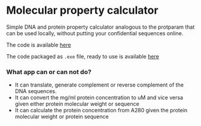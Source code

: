 <h1> Molecular property calculator </h1>
<p> Simple DNA and protein property calculator analogous to the protparam that can be used locally, without putting your confidential sequences online. </p>
<p> The code is available <a href = "https://github.com/anasgri/molecular_calculator/blob/171fb2fdb2f6eb08da8cc42d969cb6b056b49b8c/Molecular_property_calculator.py"> here </a></p>
<p> The code packaged as <code>.exe</code> file, ready to use is available <a href = "https://github.com/anasgri/molecular_calculator/blob/5b4eef627d4d8918445488c93c629519af6257e7/Molecular_property_calculator.exe"> here </a></p>
<h3> What app can or can not do?</h3>
<ul> <li> It can translate, generate complement or reverse complement of the DNA sequences.</li><li> It can convert the mg/ml protein concentration to uM and vice versa given either protein molecular weight or sequence</li><li> It can calculate the protein concentration from A280 given the protein molecular weight or protein sequence</li></ul>

